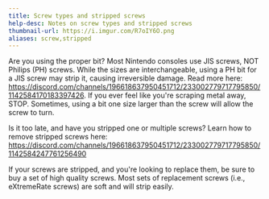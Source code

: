 ```yaml
---
title: Screw types and stripped screws
help-desc: Notes on screw types and stripped screws
thumbnail-url: https://i.imgur.com/R7oIY6O.png
aliases: screw,stripped
---
```


Are you using the proper bit? Most Nintendo consoles use JIS screws, NOT Philips (PH) screws. While the sizes are interchangeable, using a PH bit for a JIS screw may strip it, causing irreversible damage. Read more here: https://discord.com/channels/196618637950451712/233002779717795850/1142584170183397426. If you ever feel like you're scraping metal away, STOP. Sometimes, using a bit one size larger than the screw will allow the screw to turn.

Is it too late, and have you stripped one or multiple screws? Learn how to remove stripped screws here: https://discord.com/channels/196618637950451712/233002779717795850/1142584247761256490

If your screws are stripped, and you're looking to replace them, be sure to buy a set of high quality screws. Most sets of replacement screws (i.e., eXtremeRate screws) are soft and will strip easily. 